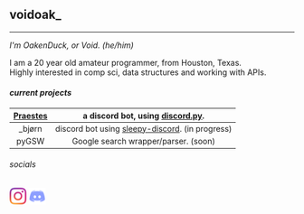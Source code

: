 ## voidoak_
----
*I'm OakenDuck, or Void. (he/him)*

I am a 20 year old amateur programmer, from Houston, Texas.\
Highly interested in comp sci, data structures and working with APIs.

#### *current projects*
|[Praestes](https://github.com/voidoakenduck/Praestes)|a discord bot, using [discord.py](https://github.com/Rapptz/discord.py).|
|:-:|:-:|
|\_bjørn|discord bot using [sleepy-discord](https://github.com/yourWaifu/sleepy-discord). (in progress)|
|pyGSW|Google search wrapper/parser. (soon)|

###### _socials_
[<img src="assets/instagramtransparent.png" alt="instagram" width=30/>](https://instagram.com/void_ptr_?igshid=fu3o42p0rni1)
[<img src="assets/discord.png" alt="my discord" width=30/>](https://discord.gg/5d7BzA6pWa)
